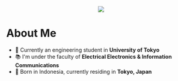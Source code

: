 <div align="center">
  <img src="https://readme-typing-svg.herokuapp.com?font=Times&size=30&duration=5000&pause=700&color=F7F7F7&center=true&vCenter=true&width=600&height=60&lines=Hey+there%2C+I'm+Howard!;%E5%88%9D%E3%82%81%E3%81%BE%E3%81%97%E3%81%A6%E3%80%81%E3%83%9B%E3%83%AF%E3%83%AB%E3%83%89%E3%81%A7%E3%81%99%EF%BC%81"></img>
</div>

# About Me

- :school: Currently an engineering student in **University of Tokyo**
- :books: I'm under the faculty of **Electrical Electronics & Information Communications**
- :round_pushpin: Born in Indonesia, currently residing in **Tokyo, Japan**
<!---
- :thinking: Interested in
  - **Data Engineering**
  - **Machine Learning**
  - **Data Driven Network Systems**
-->
